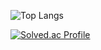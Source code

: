 

<!--
**SooY2/SooY2** is a ✨ _special_ ✨ repository because its `README.md` (this file) appears on your GitHub profile.

Here are some ideas to get you started:

- 🔭 I’m currently working on ...
- 🌱 I’m currently learning ...
- 👯 I’m looking to collaborate on ...
- 🤔 I’m looking for help with ...
- 💬 Ask me about ...
- 📫 How to reach me: ...
- 😄 Pronouns: ...
- ⚡ Fun fact: ...
-->

<!--
![SooY2's GitHub stats](https://github-readme-stats.vercel.app/api?username=SooY2&show_icons=true&theme=dracula)
-->

![Top Langs](https://github-readme-stats.vercel.app/api/top-langs/?username=SooY2&layout=compact&theme=dracula)

[![Solved.ac Profile](http://mazassumnida.wtf/api/generate_badge?boj=sooy)](https://solved.ac/sooy)

